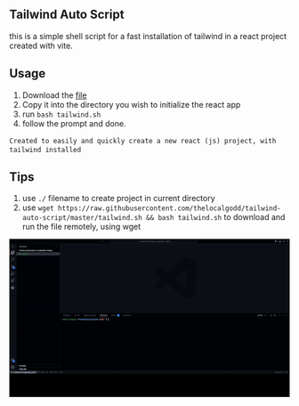 ## Tailwind Auto Script
this is a simple shell script for a fast installation of tailwind in a react project created with vite.

## Usage
1. Download the [file](tailwind.sh)
2. Copy it into the directory you wish to initialize the react app
3. run `bash tailwind.sh`
4. follow the prompt and done.

```
Created to easily and quickly create a new react (js) project, with tailwind installed
```

## Tips
1. use `./` filename to create project in current directory
2. use `wget https://raw.githubusercontent.com/thelocalgodd/tailwind-auto-script/master/tailwind.sh && bash tailwind.sh` to download and run the file remotely, using wget

![preview](usage.gif)
